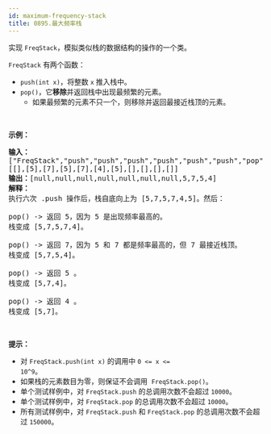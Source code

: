 ```yaml
---
id: maximum-frequency-stack
title: 0895.最大频率栈
---
```

实现 <code>FreqStack</code>，模拟类似栈的数据结构的操作的一个类。

<code>FreqStack</code> 有两个函数：


- <code>push(int x)</code>，将整数 <code>x</code> 推入栈中。
- <code>pop()</code>，它**移除**并返回栈中出现最频繁的元素。
  - 如果最频繁的元素不只一个，则移除并返回最接近栈顶的元素。

 

**示例：**


<pre><strong>输入：</strong><br/>[&#34;FreqStack&#34;,&#34;push&#34;,&#34;push&#34;,&#34;push&#34;,&#34;push&#34;,&#34;push&#34;,&#34;push&#34;,&#34;pop&#34;,&#34;pop&#34;,&#34;pop&#34;,&#34;pop&#34;],<br/>[[],[5],[7],[5],[7],[4],[5],[],[],[],[]]<br/><strong>输出：</strong>[null,null,null,null,null,null,null,5,7,5,4]<br/><strong>解释：</strong><br/>执行六次 .push 操作后，栈自底向上为 [5,7,5,7,4,5]。然后：<br/><br/>pop() -&gt; 返回 5，因为 5 是出现频率最高的。<br/>栈变成 [5,7,5,7,4]。<br/><br/>pop() -&gt; 返回 7，因为 5 和 7 都是频率最高的，但 7 最接近栈顶。<br/>栈变成 [5,7,5,4]。<br/><br/>pop() -&gt; 返回 5 。<br/>栈变成 [5,7,4]。<br/><br/>pop() -&gt; 返回 4 。<br/>栈变成 [5,7]。<br/></pre>

 

**提示：**


- 对 <code>FreqStack.push(int x)</code> 的调用中 <code>0 &lt;= x &lt;= 10^9</code>。
- 如果栈的元素数目为零，则保证不会调用  <code>FreqStack.pop()</code>。
- 单个测试样例中，对 <code>FreqStack.push</code> 的总调用次数不会超过 <code>10000</code>。
- 单个测试样例中，对 <code>FreqStack.pop</code> 的总调用次数不会超过 <code>10000</code>。
- 所有测试样例中，对 <code>FreqStack.push</code> 和 <code>FreqStack.pop</code> 的总调用次数不会超过 <code>150000</code>。

 
